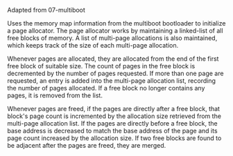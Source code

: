 Adapted from 07-multiboot

Uses the memory map information from the multiboot bootloader to initialize a page allocator. The page allocator works by maintaining a linked-list of all free blocks of memory. A list of multi-page allocations is also maintained, which keeps track of the size of each multi-page allocation.

Whenever pages are allocated, they are allocated from the end of the first free block of suitable size. The count of pages in the free block is decremented by the number of pages requested. If more than one page are requested, an entry is added into the multi-page allocation list, recording the number of pages allocated. If a free block no longer contains any pages, it is removed from the list.

Whenever pages are freed, if the pages are directly after a free block, that block's page count is incremented by the allocation size retrieved from the multi-page allocation list. If the pages are directly before a free block, the base address is decreased to match the base address of the page and its page count increased by the allocation size. If two free blocks are found to be adjacent after the pages are freed, they are merged.